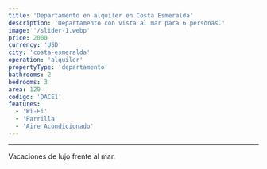 ```yaml
---
title: 'Departamento en alquiler en Costa Esmeralda'
description: 'Departamento con vista al mar para 6 personas.'
image: '/slider-1.webp'
price: 2000
currency: 'USD'
city: 'costa-esmeralda'
operation: 'alquiler'
propertyType: 'departamento'
bathrooms: 2
bedrooms: 3
area: 120
codigo: 'DACE1'
features:
  - 'Wi-Fi'
  - 'Parrilla'
  - 'Aire Acondicionado'
---
```

---

Vacaciones de lujo frente al mar.
